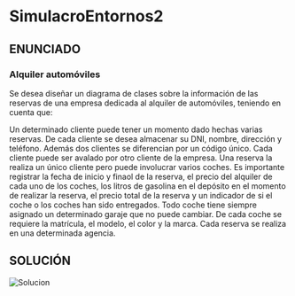 # SimulacroEntornos2
## ENUNCIADO
### Alquiler automóviles
Se desea diseñar un diagrama de clases sobre la información de las reservas de una empresa dedicada al alquiler de automóviles, teniendo en cuenta que:

Un determinado cliente puede tener un momento dado hechas varias reservas. De cada cliente se desea almacenar su DNI, nombre, dirección y teléfono. Además dos clientes se diferencian por un código único. Cada cliente puede ser avalado por otro cliente de la empresa. Una reserva la realiza un único cliente pero puede involucrar varios coches.
Es importante registrar la fecha de inicio y finaol de la reserva, el precio del alquiler de cada uno de los coches, los litros de gasolina en el depósito en el momento de realizar la reserva, el precio total de la reserva y un indicador de si el coche o los coches han sido entregados.
Todo coche tiene siempre asignado un determinado garaje que no puede cambiar. De cada coche se requiere la matrícula, el modelo, el color y la marca. Cada reserva se realiza en una determinada agencia.

## SOLUCIÓN
![Solucion](Simulacro.PNG)
